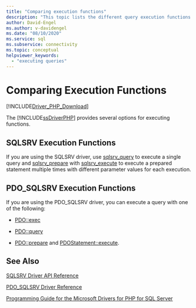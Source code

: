 ```yaml
---
title: "Comparing execution functions"
description: "This topic lists the different query execution functions when using the Microsoft Drivers for PHP for SQL Server"
author: David-Engel
ms.author: v-davidengel
ms.date: "08/10/2020"
ms.service: sql
ms.subservice: connectivity
ms.topic: conceptual
helpviewer_keywords:
  - "executing queries"
---
```

# Comparing Execution Functions
[!INCLUDE[Driver_PHP_Download](../../includes/driver_php_download.md)]

The [!INCLUDE[ssDriverPHP](../../includes/ssdriverphp_md.md)] provides several options for executing functions.  

## SQLSRV Execution Functions  
If you are using the SQLSRV driver, use [sqlsrv_query](../../connect/php/sqlsrv-query.md) to execute a single query and [sqlsrv_prepare](../../connect/php/sqlsrv-prepare.md) with [sqlsrv_execute](../../connect/php/sqlsrv-execute.md) to execute a prepared statement multiple times with different parameter values for each execution.  

## PDO_SQLSRV Execution Functions 
If you are using the PDO_SQLSRV driver, you can execute a query with one of the following:  
  
-   [PDO::exec](../../connect/php/pdo-exec.md)  
  
-   [PDO::query](../../connect/php/pdo-query.md)  
  
-   [PDO::prepare](../../connect/php/pdo-prepare.md) and [PDOStatement::execute](../../connect/php/pdostatement-execute.md).  
  
## See Also  
[SQLSRV Driver API Reference](../../connect/php/sqlsrv-driver-api-reference.md)

[PDO_SQLSRV Driver Reference](../../connect/php/pdo-sqlsrv-driver-reference.md)

[Programming Guide for the Microsoft Drivers for PHP for SQL Server](../../connect/php/programming-guide-for-php-sql-driver.md)
  
